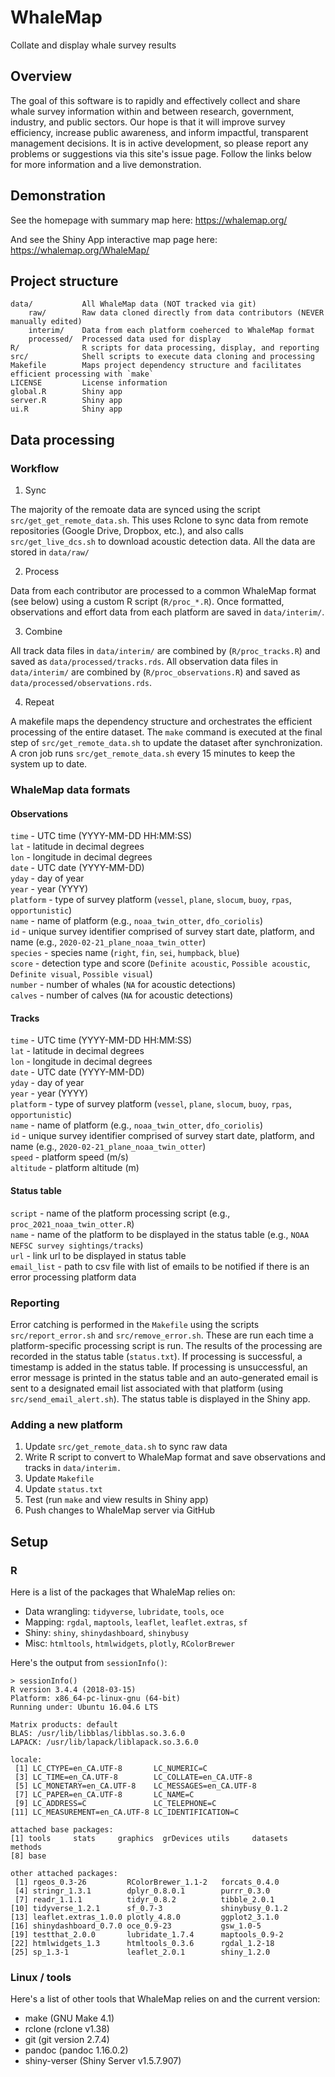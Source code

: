 # WhaleMap
Collate and display whale survey results

## Overview
The goal of this software is to rapidly and effectively collect and share whale survey information within and between research, government, industry, and public sectors. Our hope is that it will improve survey efficiency, increase public awareness, and inform impactful, transparent management decisions. It is in active development, so please report any problems or suggestions via this site's issue page. Follow the links below for more information and a live demonstration.

## Demonstration

See the homepage with summary map here:
https://whalemap.org/  

And see the Shiny App interactive map page here:
https://whalemap.org/WhaleMap/

## Project structure

```
data/           All WhaleMap data (NOT tracked via git)
    raw/        Raw data cloned directly from data contributors (NEVER manually edited)
    interim/    Data from each platform coeherced to WhaleMap format
    processed/  Processed data used for display
R/              R scripts for data processing, display, and reporting
src/            Shell scripts to execute data cloning and processing
Makefile        Maps project dependency structure and facilitates efficient processing with `make`
LICENSE         License information
global.R        Shiny app
server.R        Shiny app
ui.R            Shiny app
```

## Data processing

### Workflow

1. Sync

The majority of the remoate data are synced using the script `src/get_get_remote_data.sh`. This uses Rclone to sync data from remote repositories (Google Drive, Dropbox, etc.), and also calls `src/get_live_dcs.sh` to download acoustic detection data. All the data are stored in `data/raw/`

2. Process 

Data from each contributor are processed to a common WhaleMap format (see below) using a custom R script (`R/proc_*.R`). Once formatted, observations and effort data from each platform are saved in `data/interim/`.

3. Combine 

All track data files in `data/interim/` are combined by (`R/proc_tracks.R`) and saved as `data/processed/tracks.rds`. All observation data files in `data/interim/` are combined by (`R/proc_observations.R`) and saved as `data/processed/observations.rds`.

4. Repeat

A makefile maps the dependency structure and orchestrates the efficient processing of the entire dataset. The `make` command is executed at the final step of `src/get_remote_data.sh` to update the dataset after synchronization. A cron job runs `src/get_remote_data.sh` every 15 minutes to keep the system up to date.

### WhaleMap data formats

#### Observations

`time` - UTC time (YYYY-MM-DD HH:MM:SS)  
`lat` - latitude in decimal degrees  
`lon` - longitude in decimal degrees  
`date` - UTC date (YYYY-MM-DD)  
`yday` - day of year  
`year` - year (YYYY)  
`platform` - type of survey platform (`vessel`, `plane`, `slocum`, `buoy`, `rpas`, `opportunistic`)  
`name` - name of platform (e.g., `noaa_twin_otter`, `dfo_coriolis`)  
`id` - unique survey identifier comprised of survey start date, platform, and name (e.g., `2020-02-21_plane_noaa_twin_otter`)  
`species` - species name (`right`, `fin`, `sei`, `humpback`, `blue`)  
`score` - detection type and score (`Definite acoustic`, `Possible acoustic`, `Definite visual`, `Possible visual`)  
`number` - number of whales (`NA` for acoustic detections)  
`calves` - number of calves (`NA` for acoustic detections)  

#### Tracks

`time` - UTC time (YYYY-MM-DD HH:MM:SS)  
`lat` - latitude in decimal degrees  
`lon` - longitude in decimal degrees  
`date` - UTC date (YYYY-MM-DD)  
`yday` - day of year  
`year` - year (YYYY)  
`platform` - type of survey platform (`vessel`, `plane`, `slocum`, `buoy`, `rpas`, `opportunistic`)  
`name` - name of platform (e.g., `noaa_twin_otter`, `dfo_coriolis`)  
`id` - unique survey identifier comprised of survey start date, platform, and name (e.g., `2020-02-21_plane_noaa_twin_otter`)  
`speed` - platform speed (m/s)  
`altitude` - platform altitude (m)  

#### Status table

`script` - name of the platform processing script (e.g., `proc_2021_noaa_twin_otter.R`)  
`name` - name of the platform to be displayed in the status table (e.g., `NOAA NEFSC survey sightings/tracks`)  
`url` - link url to be displayed in status table  
`email_list` - path to csv file with list of emails to be notified if there is an error processing platform data  
 
### Reporting

Error catching is performed in the `Makefile` using the scripts `src/report_error.sh` and `src/remove_error.sh`. These are run each time a platform-specific processing script is run. The results of the processing are recorded in the status table (`status.txt`). If processing is successful, a timestamp is added in the status table. If processing is unsuccessful, an error message is printed in the status table and an auto-generated email is sent to a designated email list associated with that platform (using `src/send_email_alert.sh`). The status table is displayed in the Shiny app.

### Adding a new platform

1. Update `src/get_remote_data.sh` to sync raw data  
2. Write R script to convert to WhaleMap format and save observations and tracks in `data/interim.`  
3. Update `Makefile`  
4. Update `status.txt`  
5. Test (run `make` and view results in Shiny app)  
6. Push changes to WhaleMap server via GitHub  

## Setup

### R

Here is a list of the packages that WhaleMap relies on:
- Data wrangling: `tidyverse`, `lubridate`, `tools`, `oce`   
- Mapping: `rgdal`, `maptools`, `leaflet`, `leaflet.extras`, `sf`   
- Shiny: `shiny`, `shinydashboard`, `shinybusy`   
- Misc: `htmltools`, `htmlwidgets`, `plotly`, `RColorBrewer`

Here's the output from `sessionInfo()`:
```
> sessionInfo()
R version 3.4.4 (2018-03-15)
Platform: x86_64-pc-linux-gnu (64-bit)
Running under: Ubuntu 16.04.6 LTS

Matrix products: default
BLAS: /usr/lib/libblas/libblas.so.3.6.0
LAPACK: /usr/lib/lapack/liblapack.so.3.6.0

locale:
 [1] LC_CTYPE=en_CA.UTF-8       LC_NUMERIC=C              
 [3] LC_TIME=en_CA.UTF-8        LC_COLLATE=en_CA.UTF-8    
 [5] LC_MONETARY=en_CA.UTF-8    LC_MESSAGES=en_CA.UTF-8   
 [7] LC_PAPER=en_CA.UTF-8       LC_NAME=C                 
 [9] LC_ADDRESS=C               LC_TELEPHONE=C            
[11] LC_MEASUREMENT=en_CA.UTF-8 LC_IDENTIFICATION=C       

attached base packages:
[1] tools     stats     graphics  grDevices utils     datasets  methods  
[8] base     

other attached packages:
 [1] rgeos_0.3-26         RColorBrewer_1.1-2   forcats_0.4.0       
 [4] stringr_1.3.1        dplyr_0.8.0.1        purrr_0.3.0         
 [7] readr_1.1.1          tidyr_0.8.2          tibble_2.0.1        
[10] tidyverse_1.2.1      sf_0.7-3             shinybusy_0.1.2     
[13] leaflet.extras_1.0.0 plotly_4.8.0         ggplot2_3.1.0       
[16] shinydashboard_0.7.0 oce_0.9-23           gsw_1.0-5           
[19] testthat_2.0.0       lubridate_1.7.4      maptools_0.9-2      
[22] htmlwidgets_1.3      htmltools_0.3.6      rgdal_1.2-18        
[25] sp_1.3-1             leaflet_2.0.1        shiny_1.2.0  
```

### Linux / tools

Here's a list of other tools that WhaleMap relies on and the current version:
- make (GNU Make 4.1)
- rclone (rclone v1.38)
- git (git version 2.7.4)
- pandoc (pandoc 1.16.0.2)
- shiny-verser (Shiny Server v1.5.7.907)